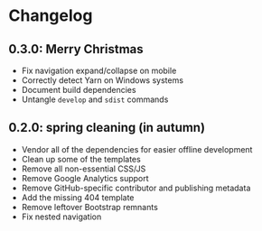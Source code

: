 # Changelog

## 0.3.0: Merry Christmas

* Fix navigation expand/collapse on mobile
* Correctly detect Yarn on Windows systems
* Document build dependencies
* Untangle `develop` and `sdist` commands

## 0.2.0: spring cleaning (in autumn)

* Vendor all of the dependencies for easier offline development
* Clean up some of the templates
* Remove all non-essential CSS/JS
* Remove Google Analytics support
* Remove GitHub-specific contributor and publishing metadata
* Add the missing 404 template
* Remove leftover Bootstrap remnants
* Fix nested navigation
